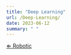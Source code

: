 ```yaml
---
title: "Deep Learning"
url: /Deep-Learning/
date: 2023-06-12
summary: " "
---
```

[&lArr; Robotic](/robotic/)